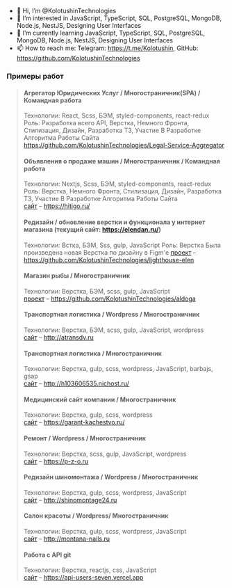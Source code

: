- 👋 Hi, I’m @KolotushinTechnologies
- 👀 I’m interested in JavaScript, TypeScript, SQL, PostgreSQL, MongoDB, Node.js, NestJS, Designing User Interfaces
- 🌱 I’m currently learning JavaScript, TypeScript, SQL, PostgreSQL, MongoDB, Node.js, NestJS, Designing User Interfaces
- 📫 How to reach me: Telegram: https://t.me/Kolotushin, GitHub: https://github.com/KolotushinTechnologies

<!---
KolotushinTechnologies/KolotushinTechnologies is a ✨ special ✨ repository because its `README.md` (this file) appears on your GitHub profile.
You can click the Preview link to take a look at your changes.
--->

### Примеры работ

> #### Агрегатор Юридических Услуг / Многостраничник(SPA) / Командная работа
>
> Технологии: React, Scss, БЭМ, styled-components, react-redux  
> Роль: Разработка всего API, Верстка, Немного Фронта, Стилизация, Дизайн, Разработка ТЗ, Участие В Разработке Алгоритма Работы Сайта  
> https://github.com/KolotushinTechnologies/Legal-Service-Aggregator
>
> #### Объявления о продаже машин / Многостраничник / Командная работа
>
> Технологии: Nextjs, Scss, БЭМ, styled-components, react-redux  
> Роль: Верстка, Немного Фронта, Стилизация, Дизайн, Разработка ТЗ, Участие В Разработке Алгоритма Работы Сайта  
> [сайт](https://hitigo.ru/) – https://hitigo.ru/
>
> #### Редизайн / обновление верстки и функционала у интернет магазина (текущий сайт: https://elendan.ru/)
>
> Технологии: Встка, БЭМ, Sss, gulp, JavaScript
> Роль: Верстка
> Была произведена новая Верстка по дизайну в Figm'е
> [проект](https://github.com/KolotushinTechnologies/lighthouse-elen) – https://github.com/KolotushinTechnologies/lighthouse-elen
>
> #### Магазин рыбы / Многостраничник
>
> Технологии: Верстка, БЭМ, scss, gulp, JavaScript  
> [проект](https://github.com/KolotushinTechnologies/aldoga) – https://github.com/KolotushinTechnologies/aldoga
>
> #### Транспортная логистика / Wordpress / Многостраничник
>
> Технологии: Верстка, БЭМ, scss, gulp, JavaScript, wordpress  
> [сайт](http://atransdv.ru/) – http://atransdv.ru
>
> #### Транспортная логистика / Многостраничник
>
> Технологии: Верстка, gulp, scss, wordpress, JavaScript, barbajs, gsap  
> [сайт](http://h103606535.nichost.ru/) – http://h103606535.nichost.ru/
>
> #### Медицинский сайт компании / Многостраничник
>
> Технологии: Верстка, gulp, scss, wordpress  
> [сайт](https://garant-kachestvo.ru/) – https://garant-kachestvo.ru/
>
> #### Ремонт / Wordpress / Многостраничник
>
> Технологии: Верстка, scss, gulp, JavaScript, wordpress  
> [сайт](https://p-z-o.ru/remont-spectechniki) – https://p-z-o.ru
>
> #### Редизайн шиномонтажа / Wordpress / Многостраничник
>
> Технологии: Верстка, gulp, scss, wordpress, JavaScript  
> [сайт](http://shinomontage24.ru/) – http://shinomontage24.ru
>
> #### Салон красоты / Wordpress/ Многостраничник
>
> Технологии: Верстка, gulp, scss, wordpress, JavaScript  
> [сайт](http://montana-nails.ru/) – http://montana-nails.ru
>
> #### Работа с API git
>
> Технологии: Верстка, reactjs, css, JavaScript  
> [сайт](https://api-users-seven.vercel.app/) – https://api-users-seven.vercel.app
